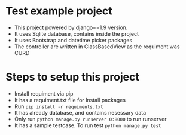 # Test example project
- This project powered by django==1.9 version.
- It uses Sqlite database, contains inside the project
- It uses Bootstrap and datetime picker packages
- The controller are written in ClassBasedView as the requiment was CURD

# Steps to setup this project
- Install requiment via pip
- It has a requiment.txt file for Install packages
- Run `pip install -r requiments.txt`
- It has already database, and contains nesessary data
- Only run `python manage.py runserver 0:8000` to run runserver
- It has a sample testcase. To run test `python manage.py test`
